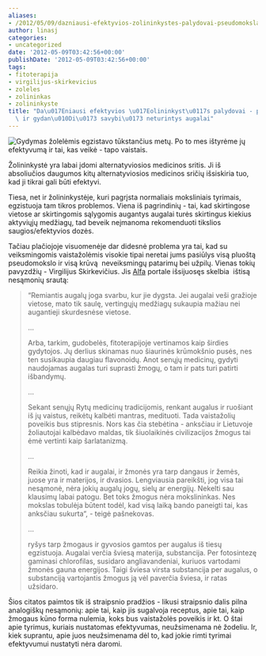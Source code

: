 ```yaml
---
aliases:
- /2012/05/09/dazniausi-efektyvios-zolininkystes-palydovai-pseudomokslas-ir-gydanciu-savybiu-neturintys-augalai/
author: linasj
categories:
- uncategorized
date: '2012-05-09T03:42:56+00:00'
publishDate: '2012-05-09T03:42:56+00:00'
tags:
- fitoterapija
- virgilijus-skirkevicius
- zoleles
- zolininkas
- zolininkyste
title: "Da\u017Eniausi efektyvios \u017Eolininkyst\u0117s palydovai - pseudomokslas\
  \ ir gydan\u010Di\u0173 savybi\u0173 neturintys augalai"
---
```

![Gydymas žolelėmis egzistavo tūkstančius metų. Po to mes ištyrėme jų efektyvumą ir tai, kas veikė - tapo vaistais.](http://static.zooomr.com/images/10196520_33f70f5465_o.png)

Žolininkystė yra labai įdomi alternatyviosios medicinos sritis. Ji iš absoliučios daugumos kitų alternatyviosios medicinos sričių išsiskiria tuo, kad ji tikrai gali būti efektyvi.

Tiesa, net ir žolininkystėje, kuri pagrįsta normaliais moksliniais tyrimais, egzistuoja tam tikros problemos. Viena iš pagrindinių - tai, kad skirtingose vietose ar skirtingomis sąlygomis augantys augalai turės skirtingus kiekius aktyviųjų medžiagų, tad beveik neįmanoma rekomenduoti tikslios saugios/efektyvios dozės.

Tačiau plačiojoje visuomenėje dar didesnė problema yra tai, kad su veiksmingomis vaistažolėmis visokie tipai neretai jums pasiūlys visą pluoštą pseudomokslo ir visą krūvą  neveiksmingų patarimų bei užpilų. Vienas tokių pavyzdžių - Virgilijus Skirkevičius. Jis [Alfa](http://www.alfa.lt/straipsnis/14477660/Geriausiai.gydo.isbandymu.patyre.augalai=2012-05-08_07-00/?pn=1) portale išsijuosęs skelbia  ištisą nesąmonių srautą:

> “Remiantis augalų joga svarbu, kur jie dygsta. Jei augalai veši gražioje vietose, mato tik saulę, vertingųjų medžiagų sukaupia mažiau nei augantieji skurdesnėse vietose.
> 
> ...
> 
> Arba, tarkim, gudobelės, fitoterapijoje vertinamos kaip širdies gydytojos. Jų derlius skinamas nuo šiaurinės krūmokšnio pusės, nes ten susikaupia daugiau flavonoidų. Anot senųjų medicinų, gydyti naudojamas augalas turi suprasti žmogų, o tam ir pats turi patirti išbandymų.
> 
> ...
> 
> Sekant senųjų Rytų medicinų tradicijomis, renkant augalus ir ruošiant iš jų vaistus, reikėtų kalbėti mantras, medituoti. Tada vaistažolių poveikis bus stipresnis. Nors kas čia stebėtina - anksčiau ir Lietuvoje žoliautojai kalbėdavo maldas, tik šiuolaikinės civilizacijos žmogus tai ėmė vertinti kaip šarlatanizmą.
> 
> ...
> 
> Reikia žinoti, kad ir augalai, ir žmonės yra tarp dangaus ir žemės, juose yra ir materijos, ir dvasios. Lengviausia pareikšti, jog visa tai nesąmonė, nėra jokių augalų jogų, sielų ar energijų. Nekelti sau klausimų labai patogu. Bet toks žmogus nėra mokslininkas. Nes mokslas tobulėja būtent todėl, kad visą laiką bando paneigti tai, kas anksčiau sukurta“, - teigė pašnekovas.
> 
> ...
> 
> ryšys tarp žmogaus ir gyvosios gamtos per augalus iš tiesų egzistuoja. Augalai verčia šviesą materija, substancija. Per fotosintezę gaminasi chlorofilas, susidaro angliavandeniai, kuriuos vartodami žmonės gauna energijos. Taigi šviesa virsta substancija per augalus, o substanciją vartojantis žmogus ją vėl paverčia šviesa, ir ratas užsidaro.


Šios citatos paimtos tik iš straipsnio pradžios - likusi straipsnio dalis pilna analogiškų nesąmonių: apie tai, kaip jis sugalvoja receptus, apie tai, kaip žmogaus kūno forma nulemia, koks bus vaistažolės poveikis ir kt. O štai apie tyrimus, kuriais nustatomas efektyvumas, neužsimenama nė žodeliu. Ir, kiek suprantu, apie juos neužsimenama dėl to, kad jokie rimti tyrimai efektyvumui nustatyti nėra daromi.
